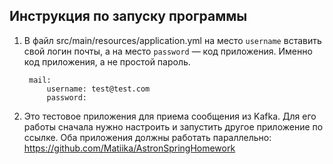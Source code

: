 ## Инструкция по запуску программы

1. В файл src/main/resources/application.yml на место
   `username` вставить свой логин почты, а на место `password` — код приложения.
   Именно код приложения, а не простой пароль.

        mail:
            username: test@test.com
            password: 
2. Это тестовое приложения для приема сообщения из Kafka. Для его работы сначала нужно настроить и запустить
другое приложение по ссылке. Оба приложения должны работать параллельно: https://github.com/Matiika/AstronSpringHomework